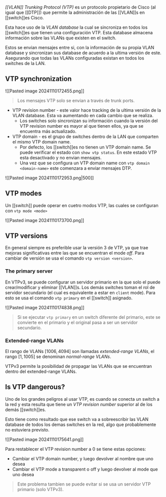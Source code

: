 _[[VLAN]] Trunking Protocol (VTP)_ es un protocolo propietario de Cisco (al igual que [[DTP]]) que permite la administración de las [[VLAN]]s en [[switch]]es Cisco. 

Esta hace uso de la _VLAN database_ la cual se sincroniza en todos los [[switch]]es que tienen una configuración VTP. Esta database almacena información sobre las VLANs que existen en el switch. 

Estos se envian mensajes entre si, con la información de su propia VLAN database y sincronizan sus database de acuerdo a la ultima versión de este. Asegurando que todas las VLANs configuradas existan en todos los switches de la LAN.

## VTP synchronization

![[Pasted image 20241110172455.png]]

> Los mensajes VTP solo se envian a través de trunk ports. 

- VTP revision number - este valor hace tracking de la ultima versión de la VLAN database. Esta va aumentando en cada cambio que se realiza. 
	- Los switches solo sincronizan su información cuando la versión del VTP revision number es mayor al que tienen ellos, ya que se encuentra más actualizado.
- VTP domain - es el grupo de switches dentro de la LAN que comparten el mismo VTP domain name. 
	- Por defecto,  los [[switch]]es no tienen un VTP domain name. Se puede verificar el estado con `show vtp status`. En este estado VTP esta desactivado y no envian mensajes. 
	- Una vez que se configura un VTP domain name con `vtp domain <domain-name>` este comenzara a enviar mensajes DTP. 

![[Pasted image 20241110172953.png|500]]

## VTP modes 

Un [[switch]] puede operar en cuetro modos VTP, las cuales se configuran con `vtp mode <mode>`

![[Pasted image 20241110173700.png]]


## VTP versions 
En general siempre es preferible usar la versión 3 de VTP, ya que trae mejoras significativas entre las que se encuentran el mode _off_. Para cambiar de versión se usa el comando `vtp version <version>`. 

### The primary server
En VTPv3, se puede configurar un servidor primario en la que solo el puede crear/modificar y eliminar [[VLAN]]s. Los demás switches toman el rol de servidor secundario (el cual es equivalente a estar en `client` mode). Para esto se usa el comando `vtp primary` en el [[switch]] asignado. 

![[Pasted image 20241110174838.png]]

> Si se ejecutar `vtp primary` en un switch diferente del primario, este se convierte en el primario y el original pasa a ser un servidor secundario.


### Extended-range VLANs 
El rango de VLANs $[1006, 4094]$ son llamadas _extended-range VLANs_, el rango $[1, 1005]$ se denominan _normal-range VLANs_.

VTPv3 permite la posibilidad de propagar las VLANs que se encuentran dentro del extended-range VLANs. 

## Is VTP dangerous? 
Uno de los grandes peligros al usar VTP, es cuando se conecta un switch a la red y esta resulta que tiene un _VTP revision number_ superior al de los demás [[switch]]es. 

Esto tiene como resultado que ese switch va a sobreescribir las VLAN database de todos los demas switches en la red, algo que probablemente no estuviera previsto. 

![[Pasted image 20241110175641.png]]

Para restablecer el VTP revision number a $0$ se tiene estas opciones:
- Cambiar el VTP domain number, y luego devolver al nombre que uno desea
- Cambiar el VTP mode a transparent o off y luego devolver al mode que uno desea

> Este problema tambien se puede evitar si se usa un servidor VTP primario (solo VTPv3).





